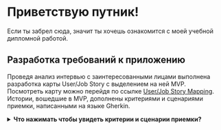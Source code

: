 # Приветствую путник!
Если ты забрел сюда, значит ты хочешь ознакомится с моей учебной дипломной работой.

## Разработка требований к приложению
Проведя анализ интервью с заинтересованными лицами выполнена разработка карты User/Job Story с выделением на ней MVP. Посмотреть карту можно перейдя по ссылке [User/Job Story Mapping](https://miro.com/app/board/uXjVJTecBIs=/?share_link_id=396960880533). Истории, вошедшие в MVP, дополнены критериями и сценариями приемки, написанными на языке Gherkin.

<details>
  <summary><b>Что нажимать чтобы увидеть критерии и сценарии приемки?</b></summary>
  
  1 выдели историю левым кликом мышки.<br>
  2 в появившнмся меню нажми на кнопку open in side panel.<br>
  ![Miro](https://github.com/RatmirBaryshnikov/diploma-thesis-sa-yp/blob/main/technical_information/miro.jpg)
</details>
